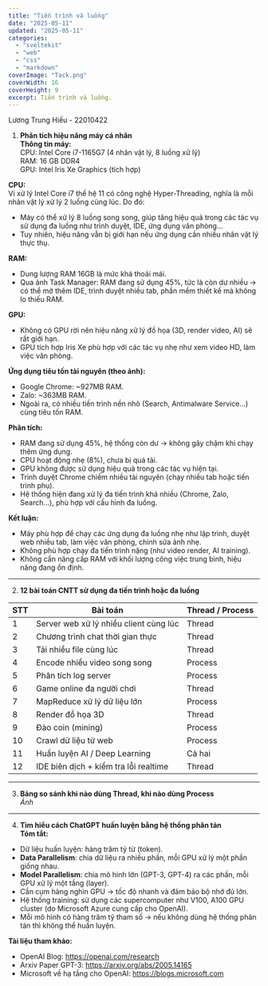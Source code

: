 ```yaml
---
title: "Tiến trình và luồng"
date: "2025-05-11"
updated: "2025-05-11"
categories:
  - "sveltekit"
  - "web"
  - "css"
  - "markdown"
coverImage: "Tack.png"
coverWidth: 16
coverHeight: 9
excerpt: Tiến trình và luồng.
---
```


Lương Trung Hiếu - 22010422

1. **Phân tích hiệu năng máy cá nhân**  
**Thông tin máy:**  
CPU: Intel Core i7-1165G7 (4 nhân vật lý, 8 luồng xử lý)  
RAM: 16 GB DDR4  
GPU: Intel Iris Xe Graphics (tích hợp)

**CPU:**  
Vi xử lý Intel Core i7 thế hệ 11 có công nghệ Hyper-Threading, nghĩa là mỗi nhân vật lý xử lý 2 luồng cùng lúc. Do đó:

- Máy có thể xử lý 8 luồng song song, giúp tăng hiệu quả trong các tác vụ sử dụng đa luồng như trình duyệt, IDE, ứng dụng văn phòng…
- Tuy nhiên, hiệu năng vẫn bị giới hạn nếu ứng dụng cần nhiều nhân vật lý thực thụ.

**RAM:**  
- Dung lượng RAM 16GB là mức khá thoải mái.  
- Qua ảnh Task Manager: RAM đang sử dụng 45%, tức là còn dư nhiều → có thể mở thêm IDE, trình duyệt nhiều tab, phần mềm thiết kế mà không lo thiếu RAM.

**GPU:**  
- Không có GPU rời nên hiệu năng xử lý đồ họa (3D, render video, AI) sẽ rất giới hạn.  
- GPU tích hợp Iris Xe phù hợp với các tác vụ nhẹ như xem video HD, làm việc văn phòng.

**Ứng dụng tiêu tốn tài nguyên (theo ảnh):**  
- Google Chrome: ~927MB RAM.  
- Zalo: ~363MB RAM.  
- Ngoài ra, có nhiều tiến trình nền nhỏ (Search, Antimalware Service…) cùng tiêu tốn RAM.

**Phân tích:**  
- RAM đang sử dụng 45%, hệ thống còn dư → không gây chậm khi chạy thêm ứng dụng.  
- CPU hoạt động nhẹ (8%), chưa bị quá tải.  
- GPU không được sử dụng hiệu quả trong các tác vụ hiện tại.  
- Trình duyệt Chrome chiếm nhiều tài nguyên (chạy nhiều tab hoặc tiến trình phụ).  
- Hệ thống hiện đang xử lý đa tiến trình khá nhiều (Chrome, Zalo, Search…), phù hợp với cấu hình đa luồng.

**Kết luận:**  
- Máy phù hợp để chạy các ứng dụng đa luồng nhẹ như lập trình, duyệt web nhiều tab, làm việc văn phòng, chỉnh sửa ảnh nhẹ.  
- Không phù hợp chạy đa tiến trình nặng (như video render, AI training).  
- Không cần nâng cấp RAM với khối lượng công việc trung bình, hiệu năng đang ổn định.

---

2. **12 bài toán CNTT sử dụng đa tiến trình hoặc đa luồng**

| STT | Bài toán                              | Thread / Process |
|-----|----------------------------------------|------------------|
| 1   | Server web xử lý nhiều client cùng lúc | Thread           |
| 2   | Chương trình chat thời gian thực       | Thread           |
| 3   | Tải nhiều file cùng lúc                | Thread           |
| 4   | Encode nhiều video song song           | Process          |
| 5   | Phân tích log server                   | Process          |
| 6   | Game online đa người chơi              | Thread           |
| 7   | MapReduce xử lý dữ liệu lớn            | Process          |
| 8   | Render đồ họa 3D                        | Thread           |
| 9   | Đào coin (mining)                       | Process          |
| 10  | Crawl dữ liệu từ web                   | Process          |
| 11  | Huấn luyện AI / Deep Learning          | Cả hai           |
| 12  | IDE biên dịch + kiểm tra lỗi realtime  | Thread           |

---

3. **Bảng so sánh khi nào dùng Thread, khi nào dùng Process**  
*Ảnh*

---

4. **Tìm hiểu cách ChatGPT huấn luyện bằng hệ thống phân tán**  
**Tóm tắt:**

- Dữ liệu huấn luyện: hàng trăm tỷ từ (token).
- **Data Parallelism**: chia dữ liệu ra nhiều phần, mỗi GPU xử lý một phần giống nhau.
- **Model Parallelism**: chia mô hình lớn (GPT-3, GPT-4) ra các phần, mỗi GPU xử lý một tầng (layer).
- Cần cụm hàng nghìn GPU → tốc độ nhanh và đảm bảo bộ nhớ đủ lớn.
- Hệ thống training: sử dụng các supercomputer như V100, A100 GPU cluster (do Microsoft Azure cung cấp cho OpenAI).
- Mỗi mô hình có hàng trăm tỷ tham số → nếu không dùng hệ thống phân tán thì không thể huấn luyện.

**Tài liệu tham khảo:**

- OpenAI Blog: https://openai.com/research
- Arxiv Paper GPT-3: https://arxiv.org/abs/2005.14165
- Microsoft về hạ tầng cho OpenAI: https://blogs.microsoft.com

